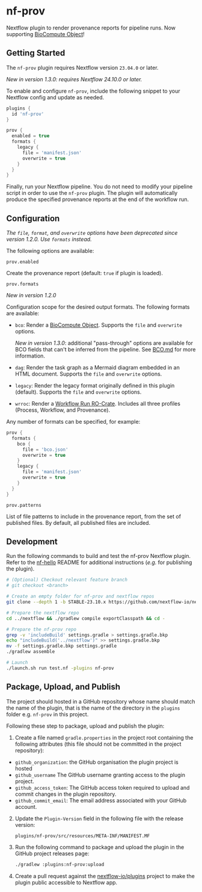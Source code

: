 # nf-prov

Nextflow plugin to render provenance reports for pipeline runs. Now supporting [BioCompute Object](https://biocomputeobject.org/)!

## Getting Started

The `nf-prov` plugin requires Nextflow version `23.04.0` or later.

*New in version 1.3.0: requires Nextflow 24.10.0 or later.*

To enable and configure `nf-prov`, include the following snippet to your Nextflow config and update as needed.

```groovy
plugins {
  id 'nf-prov'
}

prov {
  enabled = true
  formats {
    legacy {
      file = 'manifest.json'
      overwrite = true
    }
  }
}
```

Finally, run your Nextflow pipeline. You do not need to modify your pipeline script in order to use the `nf-prov` plugin. The plugin will automatically produce the specified provenance reports at the end of the workflow run.

## Configuration

*The `file`, `format`, and `overwrite` options have been deprecated since version 1.2.0. Use `formats` instead.*

The following options are available:

`prov.enabled`

Create the provenance report (default: `true` if plugin is loaded).

`prov.formats`

*New in version 1.2.0*

Configuration scope for the desired output formats. The following formats are available:

- `bco`: Render a [BioCompute Object](https://biocomputeobject.org/). Supports the `file` and `overwrite` options.

  *New in version 1.3.0*: additional "pass-through" options are available for BCO fields that can't be inferred from the pipeline. See [BCO.md](./BCO.md) for more information.

- `dag`: Render the task graph as a Mermaid diagram embedded in an HTML document. Supports the `file` and `overwrite` options.

- `legacy`: Render the legacy format originally defined in this plugin (default). Supports the `file` and `overwrite` options.

- `wrroc`: Render a [Workflow Run RO-Crate](https://www.researchobject.org/workflow-run-crate/). Includes all three profiles (Process, Workflow, and Provenance).

Any number of formats can be specified, for example:

```groovy
prov {
  formats {
    bco {
      file = 'bco.json'
      overwrite = true
    }
    legacy {
      file = 'manifest.json'
      overwrite = true
    }
  }
}
```

`prov.patterns`

List of file patterns to include in the provenance report, from the set of published files. By default, all published files are included.

## Development

Run the following commands to build and test the nf-prov Nextflow plugin. Refer to the [nf-hello](https://github.com/nextflow-io/nf-hello) README for additional instructions (_e.g._ for publishing the plugin).

```bash
# (Optional) Checkout relevant feature branch
# git checkout <branch>

# Create an empty folder for nf-prov and nextflow repos
git clone --depth 1 -b STABLE-23.10.x https://github.com/nextflow-io/nextflow ../nextflow

# Prepare the nextflow repo
cd ../nextflow && ./gradlew compile exportClasspath && cd -

# Prepare the nf-prov repo
grep -v 'includeBuild' settings.gradle > settings.gradle.bkp
echo "includeBuild('../nextflow')" >> settings.gradle.bkp
mv -f settings.gradle.bkp settings.gradle
./gradlew assemble

# Launch
./launch.sh run test.nf -plugins nf-prov
```

## Package, Upload, and Publish

The project should hosted in a GitHub repository whose name should match the name of the plugin,
that is the name of the directory in the `plugins` folder e.g. `nf-prov` in this project.

Following these step to package, upload and publish the plugin:

1. Create a file named `gradle.properties` in the project root containing the following attributes
   (this file should not be committed in the project repository):

  * `github_organization`: the GitHub organisation the plugin project is hosted
  * `github_username` The GitHub username granting access to the plugin project.
  * `github_access_token`:  The GitHub access token required to upload and commit changes in the plugin repository.
  * `github_commit_email`:  The email address associated with your GitHub account.

2. Update the `Plugin-Version` field in the following file with the release version:

    ```bash
    plugins/nf-prov/src/resources/META-INF/MANIFEST.MF
    ```

3. Run the following command to package and upload the plugin in the GitHub project releases page:

    ```bash
    ./gradlew :plugins:nf-prov:upload
    ```

4. Create a pull request against the [nextflow-io/plugins](https://github.com/nextflow-io/plugins/blob/main/plugins.json) 
  project to make the plugin public accessible to Nextflow app. 

